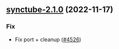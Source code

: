 

## [synctube-2.1.0](https://github.com/truecharts/charts/compare/synctube-2.0.1...synctube-2.1.0) (2022-11-17)

### Fix

- Fix port + cleanup ([#4526](https://github.com/truecharts/charts/issues/4526))
  
  